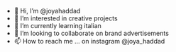 - 👋 Hi, I’m @joyahaddad
- 👀 I’m interested in creative projects
- 🌱 I’m currently learning italian 
- 💞️ I’m looking to collaborate on brand advertisements
- 📫 How to reach me ... on instagram @joya_haddad

<!---
joyahaddad/joyahaddad is a ✨ special ✨ repository because its `README.md` (this file) appears on your GitHub profile.
You can click the Preview link to take a look at your changes.
--->
